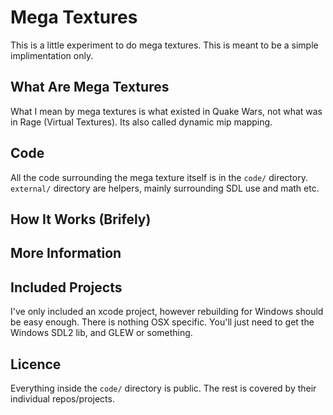 # Mega Textures

This is a little experiment to do mega textures. This is meant to be a simple implimentation only.


## What Are Mega Textures

What I mean by mega textures is what existed in Quake Wars, not what was in Rage (Virtual Textures). Its also called dynamic mip mapping.



## Code

All the code surrounding the mega texture itself is in the `code/` directory. `external/` directory are helpers, mainly surrounding SDL use and math etc.


## How It Works (Brifely)


## More Information


## Included Projects

I've only included an xcode project, however rebuilding for Windows should be easy enough. There is nothing OSX specific. You'll just need to get the Windows SDL2 lib, and GLEW or something.


## Licence

Everything inside the `code/` directory is public. The rest is covered by their individual repos/projects.